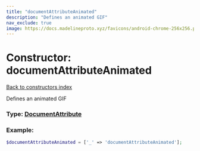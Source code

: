 ```yaml
---
title: "documentAttributeAnimated"
description: "Defines an animated GIF"
nav_exclude: true
image: https://docs.madelineproto.xyz/favicons/android-chrome-256x256.png
---
```

# Constructor: documentAttributeAnimated  
[Back to constructors index](/API_docs/constructors/index.md)



Defines an animated GIF




### Type: [DocumentAttribute](/API_docs/types/DocumentAttribute.md)


### Example:

```php
$documentAttributeAnimated = ['_' => 'documentAttributeAnimated'];
```  
